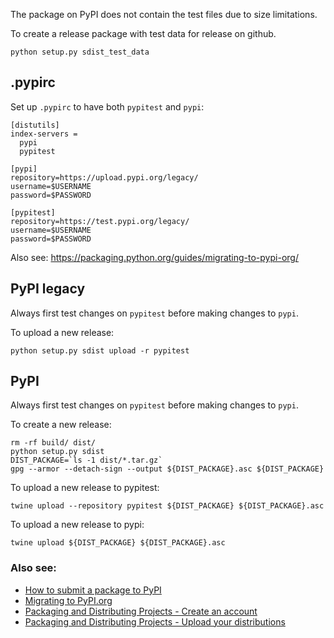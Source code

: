 The package on PyPI does not contain the test files due to size limitations.

To create a release package with test data for release on github.
```
python setup.py sdist_test_data
```

## .pypirc

Set up `.pypirc` to have both `pypitest` and `pypi`:
```
[distutils]
index-servers =
  pypi
  pypitest

[pypi]
repository=https://upload.pypi.org/legacy/
username=$USERNAME
password=$PASSWORD

[pypitest]
repository=https://test.pypi.org/legacy/
username=$USERNAME
password=$PASSWORD
```

Also see: https://packaging.python.org/guides/migrating-to-pypi-org/

## PyPI legacy

Always first test changes on `pypitest` before making changes to `pypi`.

To upload a new release:
```
python setup.py sdist upload -r pypitest
```

## PyPI

Always first test changes on `pypitest` before making changes to `pypi`.

To create a new release:
```
rm -rf build/ dist/
python setup.py sdist
DIST_PACKAGE=`ls -1 dist/*.tar.gz`
gpg --armor --detach-sign --output ${DIST_PACKAGE}.asc ${DIST_PACKAGE}
```

To upload a new release to pypitest:
```
twine upload --repository pypitest ${DIST_PACKAGE} ${DIST_PACKAGE}.asc
```

To upload a new release to pypi:
```
twine upload ${DIST_PACKAGE} ${DIST_PACKAGE}.asc
```

### Also see:

* [How to submit a package to PyPI](http://peterdowns.com/posts/first-time-with-pypi.html)
* [Migrating to PyPI.org](https://packaging.python.org/guides/migrating-to-pypi-org)
* [Packaging and Distributing Projects - Create an account](https://packaging.python.org/tutorials/distributing-packages/#create-an-account)
* [Packaging and Distributing Projects - Upload your distributions](https://packaging.python.org/tutorials/distributing-packages/#upload-your-distributions)


